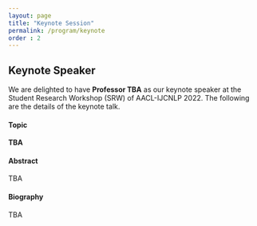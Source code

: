 ```yaml
---
layout: page
title: "Keynote Session"
permalink: /program/keynote
order : 2
---
```


## Keynote Speaker
We are delighted to have __Professor TBA__ as our keynote speaker at the Student Research Workshop (SRW) of AACL-IJCNLP 2022.
The following are the details of the keynote talk.

<!--<center><img src="/assets/EmilyMBender.jpeg" width="35%"/></center>-->
#### Topic
__TBA__

#### Abstract
TBA

#### Biography 
TBA
